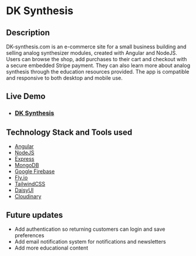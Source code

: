 # DK Synthesis

## Description

DK-synthesis.com is an e-commerce site for a small business building and selling analog synthesizer modules, created with Angular and NodeJS. Users can browse the shop, add purchases to their cart and checkout with a secure embedded Stripe payment. They can also learn more about analog synthesis through the education resources provided. The app is compatible and responsive to both desktop and mobile use.

## Live Demo

- ### [DK Synthesis](https://dk-synthesis.com)

## Technology Stack and Tools used
- [Angular](https://angular.dev/)
- [NodeJS](https://nodejs.org)
- [Express](https://expressjs.com/)
- [MongoDB](https://www.mongodb.com/)
- [Google Firebase](https://firebase.google.com/)
- [Fly.io](https://fly.io/)
- [TailwindCSS](https://tailwindcss.com/)
- [DaisyUI](https://daisyui.com/)
- [Cloudinary](https://cloudinary.com/)

## Future updates
- Add authentication so returning customers can login and save preferences
- Add email notification system for notifications and newsletters
- Add more educational content

 